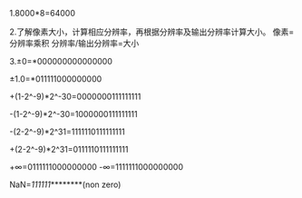 1.8000*8=64000 

2.了解像素大小，计算相应分辨率，再根据分辨率及输出分辨率计算大小。
像素=分辨率乘积 分辨率/输出分辨率=大小

3.±0=*000000000000000

  ±1.0=*011111000000000

  +(1-2^-9)*2^-30=0000000111111111

  -(1-2^-9)*2^-30=1000000111111111

  -(2-2^-9)*2^31=1111110111111111

  +(2-2^-9)*2^31=0111110111111111

  +∞=0111111000000000
  -∞=1111111000000000

  NaN=*111111*********(non zero)